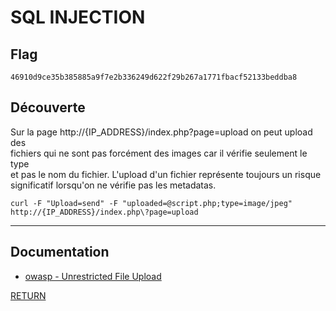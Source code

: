 # SQL INJECTION

## Flag
```
46910d9ce35b385885a9f7e2b336249d622f29b267a1771fbacf52133beddba8
```

## Découverte

Sur la page http://{IP_ADDRESS}/index.php?page=upload on peut upload des \
fichiers qui ne sont pas forcément des images car il vérifie seulement le type \
et pas le nom du fichier. L'upload d'un fichier représente toujours un risque \
significatif lorsqu'on ne vérifie pas les metadatas.

```
curl -F "Upload=send" -F "uploaded=@script.php;type=image/jpeg" http://{IP_ADDRESS}/index.php\?page=upload
```

---

## Documentation
- [owasp - Unrestricted File Upload](https://owasp.org/www-community/vulnerabilities/Unrestricted_File_Upload)


[RETURN](https://github.com/jlange91/darkly)
